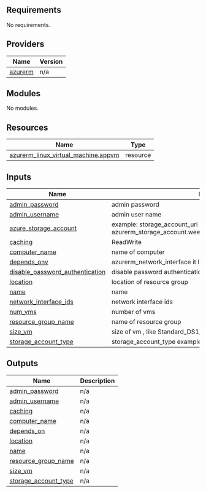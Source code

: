 ## Requirements

No requirements.

## Providers

| Name | Version |
|------|---------|
| <a name="provider_azurerm"></a> [azurerm](#provider\_azurerm) | n/a |

## Modules

No modules.

## Resources

| Name | Type |
|------|------|
| [azurerm_linux_virtual_machine.appvm](https://registry.terraform.io/providers/hashicorp/azurerm/latest/docs/resources/linux_virtual_machine) | resource |

## Inputs

| Name | Description | Type | Default | Required |
|------|-------------|------|---------|:--------:|
| <a name="input_admin_password"></a> [admin\_password](#input\_admin\_password) | admin password | `string` | n/a | yes |
| <a name="input_admin_username"></a> [admin\_username](#input\_admin\_username) | admin user name | `string` | n/a | yes |
| <a name="input_azure_storage_account"></a> [azure\_storage\_account](#input\_azure\_storage\_account) | example: storage\_account\_uri = azurerm\_storage\_account.week5storageaccount.primary\_blob\_endpoint | `string` | n/a | yes |
| <a name="input_caching"></a> [caching](#input\_caching) | ReadWrite | `string` | n/a | yes |
| <a name="input_computer_name"></a> [computer\_name](#input\_computer\_name) | name of computer | `string` | n/a | yes |
| <a name="input_depends_onv"></a> [depends\_onv](#input\_depends\_onv) | azurerm\_network\_interface it list | `list()` | n/a | yes |
| <a name="input_disable_password_authentication"></a> [disable\_password\_authentication](#input\_disable\_password\_authentication) | disable password authentication | `bool` | n/a | yes |
| <a name="input_location"></a> [location](#input\_location) | location of resource group | `string` | n/a | yes |
| <a name="input_name"></a> [name](#input\_name) | name | `string` | n/a | yes |
| <a name="input_network_interface_ids"></a> [network\_interface\_ids](#input\_network\_interface\_ids) | network interface ids | `list()` | n/a | yes |
| <a name="input_num_vms"></a> [num\_vms](#input\_num\_vms) | number of vms | `number` | n/a | yes |
| <a name="input_resource_group_name"></a> [resource\_group\_name](#input\_resource\_group\_name) | name of resource group | `string` | n/a | yes |
| <a name="input_size_vm"></a> [size\_vm](#input\_size\_vm) | size of vm , like Standard\_DS1\_v2 | `string` | n/a | yes |
| <a name="input_storage_account_type"></a> [storage\_account\_type](#input\_storage\_account\_type) | storage\_account\_type example: Standard\_LRS | `string` | n/a | yes |

## Outputs

| Name | Description |
|------|-------------|
| <a name="output_admin_password"></a> [admin\_password](#output\_admin\_password) | n/a |
| <a name="output_admin_username"></a> [admin\_username](#output\_admin\_username) | n/a |
| <a name="output_caching"></a> [caching](#output\_caching) | n/a |
| <a name="output_computer_name"></a> [computer\_name](#output\_computer\_name) | n/a |
| <a name="output_depends_on"></a> [depends\_on](#output\_depends\_on) | n/a |
| <a name="output_location"></a> [location](#output\_location) | n/a |
| <a name="output_name"></a> [name](#output\_name) | n/a |
| <a name="output_resource_group_name"></a> [resource\_group\_name](#output\_resource\_group\_name) | n/a |
| <a name="output_size_vm"></a> [size\_vm](#output\_size\_vm) | n/a |
| <a name="output_storage_account_type"></a> [storage\_account\_type](#output\_storage\_account\_type) | n/a |
